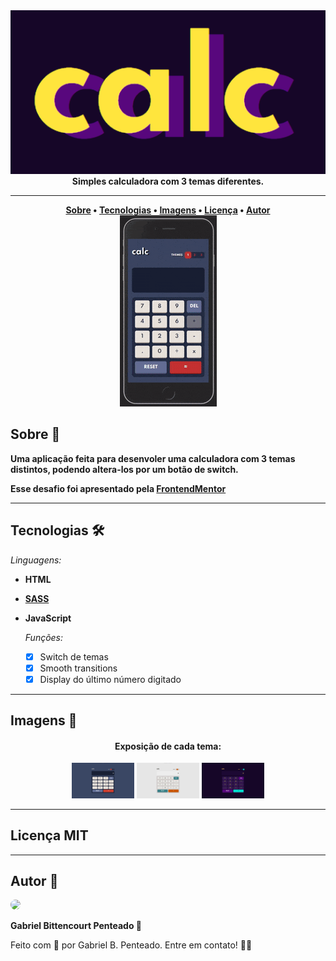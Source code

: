 <div align="center">
    <img src="assets/design/logo2.png">
    <b>Simples calculadora com 3 temas diferentes.</b>
</div>

---

<div align="center">
    <b>
        <a href="#sobre">Sobre</a> •
        <a href="#tecnologias">Tecnologias</a> •
        <a href="#imagens">Imagens</a> •
        <a href="#licença">Licença</a> •
        <a href="#autor">Autor</a>
    </b>
    <br>
    <img src="assets/design/calc-app-mobile.gif">
</div>

## Sobre 🧮
**Uma aplicação feita para desenvoler uma calculadora com 3 temas distintos, podendo altera-los por um botão de switch.**

**Esse desafio foi apresentado pela [FrontendMentor](https://www.frontendmentor.io/challenges)**

---

## Tecnologias 🛠️
*Linguagens:*
 - **HTML**
 - **[SASS](https://sass-lang.com/)**
 - **JavaScript**

    *Funções:*
     - [x] Switch de temas
     - [x] Smooth transitions
     - [x] Display do último número digitado

---

## Imagens 📸
<div align="center">
    <h4>Exposição de cada tema:</h4>
    <img src="assets/design/theme1-desktop.png" width="100">
    <img src="assets/design/theme2-desktop.png" width="100">
    <img src="assets/design/theme3-desktop.png" width="100">
</div>

---

## Licença MIT


---

## Autor 🌌

<img style='border-radius: 50%' width='170px' src="https://unavatar.now.sh/github/gabrlcj">
<p><b>Gabriel Bittencourt Penteado 🔰</b></p>

Feito com 🤎 por Gabriel B. Penteado. Entre em contato! 👋🏽